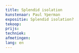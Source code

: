 ```yaml
---
title: Splendid isolation
kunstenaar: Paul Yperman
expositie: Splendid isolation?
tekoop: 
prijs: 
techniek: 
afmetingen: 
lang: en
---
```


